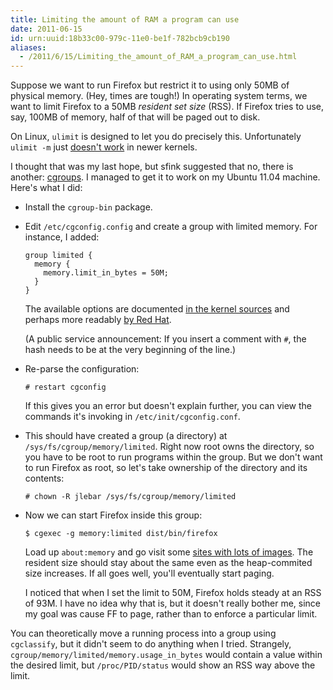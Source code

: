 ```yaml
---
title: Limiting the amount of RAM a program can use
date: 2011-06-15
id: urn:uuid:18b33c00-979c-11e0-be1f-782bcb9cb190
aliases:
  - /2011/6/15/Limiting_the_amount_of_RAM_a_program_can_use.html
---
```


Suppose we want to run Firefox but restrict it to using only 50MB of physical
memory.  (Hey, times are tough!)  In operating system terms, we want to limit
Firefox to a 50MB *resident set size* (RSS).  If Firefox tries to use, say,
100MB of memory, half of that will be paged out to disk.

On Linux, `ulimit` is designed to let you do precisely this.  Unfortunately
`ulimit -m` just [doesn't work][ulimit-so] in newer kernels.

I thought that was my last hope, but sfink suggested that no, there is another:
[cgroups][]. I managed to get it to work on my Ubuntu 11.04 machine.  Here's
what I did:

  * Install the `cgroup-bin` package.

  * Edit `/etc/cgconfig.config` and create a group with limited memory.  For
    instance, I added:

        group limited {
          memory {
            memory.limit_in_bytes = 50M;
          }
        }

    The available options are documented [in the kernel sources][memory-kernel]
    and perhaps more readably [by Red Hat][memory-rhel].

    (A public service announcement: If you insert a comment with `#`, the hash
    needs to be at the very beginning of the line.)

  * Re-parse the configuration:

        # restart cgconfig

    If this gives you an error but doesn't explain further, you can view the
    commands it's invoking in `/etc/init/cgconfig.conf`.

  * This should have created a group (a directory) at
    `/sys/fs/cgroup/memory/limited`.  Right now root owns the directory, so you
    have to be root to run programs within the group.  But we don't want to run
    Firefox as root, so let's take ownership of the directory and its contents:

        # chown -R jlebar /sys/fs/cgroup/memory/limited

  * Now we can start Firefox inside this group:

        $ cgexec -g memory:limited dist/bin/firefox

    Load up `about:memory` and go visit some [sites with lots of images][infocus].
    The resident size should stay about the same even as the heap-commited size
    increases.  If all goes well, you'll eventually start paging.

    I noticed that when I set the limit to 50M, Firefox holds steady at an RSS
    of 93M.  I have no idea why that is, but it doesn't really bother me, since
    my goal was cause FF to page, rather than to enforce a particular limit.

You can theoretically move a running process into a group using `cgclassify`,
but it didn't seem to do anything when I tried.  Strangely,
`cgroup/memory/limited/memory.usage_in_bytes` would contain a value within the
desired limit, but `/proc/PID/status` would show an RSS way above the limit.

[cgroups]: http://en.wikipedia.org/wiki/Cgroups
[ulimit-so]: http://stackoverflow.com/questions/3043709/resident-set-size-rss-limit-has-no-effect/3043778#3043778
[memory-rhel]: http://docs.redhat.com/docs/en-US/Red_Hat_Enterprise_Linux/6/html/Resource_Management_Guide/sec-memory.html
[memory-kernel]: http://git.kernel.org/?p=linux/kernel/git/torvalds/linux-2.6.git;a=blob;f=Documentation/cgroups/memory.txt
[infocus]: http://www.theatlantic.com/infocus/
